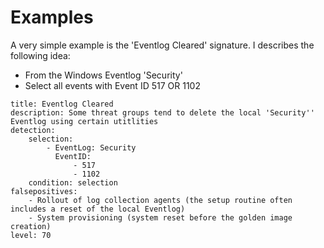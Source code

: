 # Examples

A very simple example is the 'Eventlog Cleared' signature. I describes the following idea:

* From the Windows Eventlog 'Security'
* Select all events with Event ID 517 OR 1102

```
title: Eventlog Cleared
description: Some threat groups tend to delete the local 'Security'' Eventlog using certain utitlities
detection:
    selection:
        - EventLog: Security
          EventID:
              - 517
              - 1102
    condition: selection
falsepositives:
    - Rollout of log collection agents (the setup routine often includes a reset of the local Eventlog)
    - System provisioning (system reset before the golden image creation)
level: 70
```
